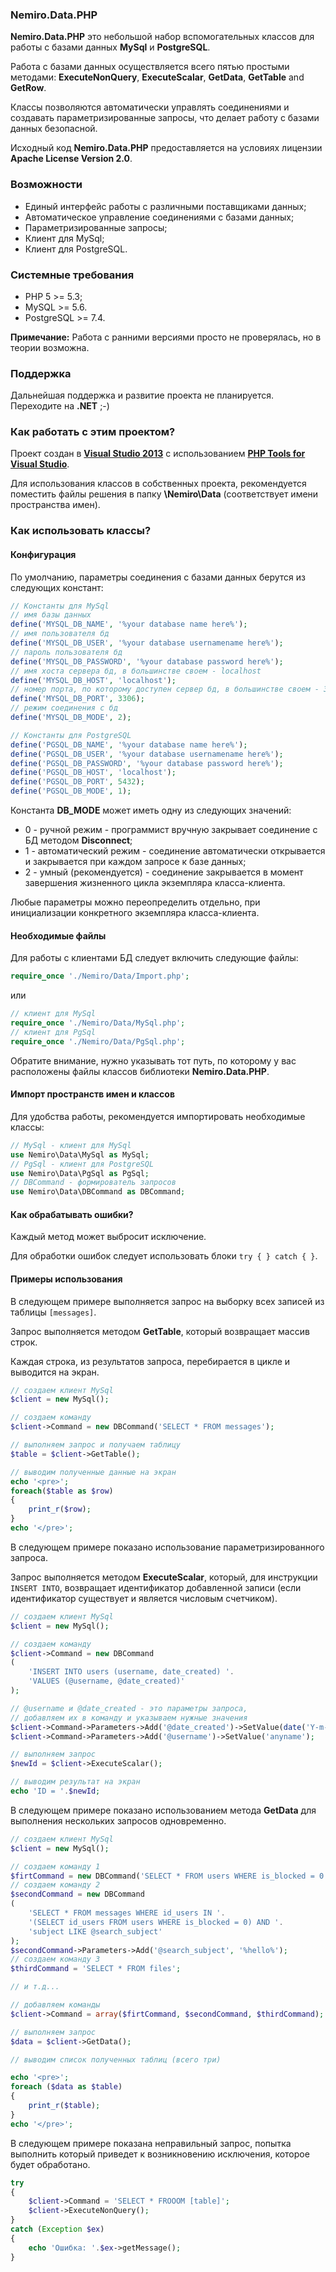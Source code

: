 ﻿### Nemiro.Data.PHP

**Nemiro.Data.PHP** это небольшой набор вспомогательных классов для работы с базами данных **MySql** и **PostgreSQL**.

Работа с базами данных осуществляется всего пятью простыми методами: **ExecuteNonQuery**, **ExecuteScalar**, **GetData**, **GetTable** and **GetRow**.

Классы позволяются автоматически управлять соединениями и создавать параметризированные запросы, что делает работу с базами данных безопасной.

Исходный код **Nemiro.Data.PHP** предоставляется на условиях лицензии **Apache License Version 2.0**.

### Возможности

* Единый интерфейс работы с различными поставщиками данных;
* Автоматическое управление соединениями с базами данных;
* Параметризированные запросы;
* Клиент для MySql;
* Клиент для PostgreSQL.

### Системные требования

* PHP 5 >= 5.3;
* MySQL >= 5.6.
* PostgreSQL >= 7.4.

**Примечание:** Работа с ранними версиями просто не проверялась, но в теории возможна.

### Поддержка

Дальнейшая поддержка и развитие проекта не планируется. Переходите на **.NET** ;-)

### Как работать с этим проектом?

Проект создан в **[Visual Studio 2013](https://www.visualstudio.com/)** с использованием **[PHP Tools for Visual Studio](https://visualstudiogallery.msdn.microsoft.com/6eb51f05-ef01-4513-ac83-4c5f50c95fb5)**.

Для использования классов в собственных проекта,
рекомендуется поместить файлы решения в папку **\Nemiro\Data** 
(соответствует имени пространства имен).

### Как использовать классы?

#### Конфигурация

По умолчанию, параметры соединения с базами данных берутся из следующих констант:

```PHP
// Константы для MySql
// имя базы данных
define('MYSQL_DB_NAME', '%your database name here%');
// имя пользователя бд
define('MYSQL_DB_USER', '%your database usernamename here%');
// пароль пользователя бд
define('MYSQL_DB_PASSWORD', '%your database password here%');
// имя хоста сервера бд, в большинстве своем - localhost
define('MYSQL_DB_HOST', 'localhost');
// номер порта, по которому доступен сервер бд, в большинстве своем - 3306
define('MYSQL_DB_PORT', 3306);
// режим соединения с бд
define('MYSQL_DB_MODE', 2);

// Константы для PostgreSQL
define('PGSQL_DB_NAME', '%your database name here%');
define('PGSQL_DB_USER', '%your database usernamename here%');
define('PGSQL_DB_PASSWORD', '%your database password here%');
define('PGSQL_DB_HOST', 'localhost');
define('PGSQL_DB_PORT', 5432);
define('PGSQL_DB_MODE', 1);
```

Константа **DB_MODE** может иметь одну из следующих значений:

* 0 - ручной режим - программист вручную закрывает соединение с БД методом **Disconnect**;
* 1 - автоматический режим - соединение автоматически открывается и закрывается при каждом запросе к базе данных;
* 2 - умный (рекомендуется) - соединение закрывается в момент завершения жизненного цикла экземпляра класса-клиента.

Любые параметры можно переопределить отдельно, при инициализации конкретного экземпляра класса-клиента.

#### Необходимые файлы

Для работы с клиентами БД следует включить следующие файлы:

```PHP
require_once './Nemiro/Data/Import.php';
```

или

```PHP
// клиент для MySql
require_once './Nemiro/Data/MySql.php';
// клиент для PgSql
require_once './Nemiro/Data/PgSql.php';
```

Обратите внимание, нужно указывать тот путь, по которому у вас расположены файлы классов библиотеки **Nemiro.Data.PHP**.

#### Импорт пространств имен и классов

Для удобства работы, рекомендуется импортировать необходимые классы:

```PHP
// MySql - клиент для MySql
use Nemiro\Data\MySql as MySql;
// PgSql - клиент для PostgreSQL
use Nemiro\Data\PgSql as PgSql;
// DBCommand - формирователь запросов
use Nemiro\Data\DBCommand as DBCommand;
```

#### Как обрабатывать ошибки?

Каждый метод может выбросит исключение.

Для обработки ошибок следует использовать блоки `try { } catch { }`.


#### Примеры использования

В следующем примере выполняется запрос на выборку всех записей из таблицы `[messages]`.

Запрос выполняется методом **GetTable**, который возвращает массив строк.

Каждая строка, из результатов запроса, перебирается в цикле и выводится на экран.

```PHP
// создаем клиент MySql
$client = new MySql();

// создаем команду
$client->Command = new DBCommand('SELECT * FROM messages');

// выполняем запрос и получаем таблицу
$table = $client->GetTable();

// выводим полученные данные на экран
echo '<pre>';
foreach($table as $row)
{
	print_r($row);
}
echo '</pre>';
```

В следующем примере показано использование параметризированного запроса.

Запрос выполняется методом **ExecuteScalar**, который, 
для инструкции `INSERT INTO`, возвращает идентификатор добавленной записи 
(если идентификатор существует и является числовым счетчиком).

```PHP
// создаем клиент MySql
$client = new MySql();

// создаем команду
$client->Command = new DBCommand
(
	'INSERT INTO users (username, date_created) '.
	'VALUES (@username, @date_created)'
);

// @username и @date_created - это параметры запроса, 
// добавляем их в команду и указываем нужные значения
$client->Command->Parameters->Add('@date_created')->SetValue(date('Y-m-d H-i-s'));
$client->Command->Parameters->Add('@username')->SetValue('anyname');

// выполняем запрос
$newId = $client->ExecuteScalar();

// выводим результат на экран
echo 'ID = '.$newId;
```

В следующем примере показано использованием метода **GetData** 
для выполнения нескольких запросов одновременно.

```PHP
// создаем клиент MySql
$client = new MySql();

// создаем команду 1
$firtCommand = new DBCommand('SELECT * FROM users WHERE is_blocked = 0');
// создаем команду 2
$secondCommand = new DBCommand
(
	'SELECT * FROM messages WHERE id_users IN '.
	'(SELECT id_users FROM users WHERE is_blocked = 0) AND '.
	'subject LIKE @search_subject'
);
$secondCommand->Parameters->Add('@search_subject', '%hello%');
// создаем команду 3
$thirdCommand = 'SELECT * FROM files';

// и т.д...

// добавляем команды
$client->Command = array($firtCommand, $secondCommand, $thirdCommand);

// выполняем запрос
$data = $client->GetData();

// выводим список полученных таблиц (всего три)

echo '<pre>';
foreach ($data as $table)
{
	print_r($table);
}
echo '</pre>';
```

В следующем примере показана неправильный запрос, попытка выполнить который приведет к возникновению исключения, которое будет обработано.

```PHP
try
{
	$client->Command = 'SELECT * FROOOM [table]';
	$client->ExecuteNonQuery();
} 
catch (Exception $ex)
{
	echo 'Ошибка: '.$ex->getMessage();
}
```